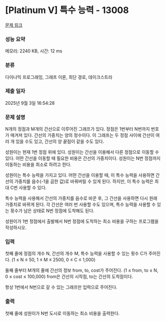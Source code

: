 # [Platinum V] 특수 능력 - 13008 

[문제 링크](https://www.acmicpc.net/problem/13008) 

### 성능 요약

메모리: 2240 KB, 시간: 12 ms

### 분류

다이나믹 프로그래밍, 그래프 이론, 최단 경로, 데이크스트라

### 제출 일자

2025년 9월 3일 16:54:28

### 문제 설명

<p>N개의 정점과 M개의 간선으로 이루어진 그래프가 있다. 정점은 1번부터 N번까지 번호가 매겨져 있다. 간선의 가중치는 양의 정수이다. 이 그래프는 두 정점 사이에 간선이 여러 개 있을 수도 있고, 간선의 양 끝점이 같을 수도 있다.</p>

<p>성원이는 현재 1번 정점 위에 있다. 성원이는 간선을 이용해서 다른 정점으로 이동할 수 있다. 어떤 간선을 이동할 때 필요한 비용은 간선의 가중치이다. 성원이는 N번 정점까지 이동하는 비용을 최소로 하려고 한다.</p>

<p>성원이는 특수 능력을 가지고 있다. 어떤 간선을 이용할 때, 이 특수 능력을 사용하면 간선의 가중치를 음수(-1을 곱한 값)로 바꿔버릴 수 있게 된다. 하지만, 이 특수 능력은 최대 C번 사용할 수 있다.</p>

<p>특수 능력을 사용해서 간선의 가중치를 음수로 바꾼 후, 그 간선을 사용하면 다시 원래 가중치로 바뀌게 된다. 각 간선은 여러 번 사용할 수도 있으며, 특수 능력을 사용할 수 있는 횟수가 남은 상태로 N번 정점에 도착해도 된다.</p>

<p>성원이가 1번 정점에서 출발해서 N번 정점에 도착하는 최소 비용을 구하는 프로그램을 작성하시오.</p>

### 입력 

 <p>첫째 줄에 정점의 개수 N, 간선의 개수 M, 특수 능력을 사용할 수 있는 횟수 C가 주어진다. (1 ≤ N ≤ 50, 1 ≤ M ≤ 2500, 0 ≤ C ≤ 1,000)</p>

<p>둘째 줄부터 M개의 줄에 간선의 정보 from, to, cost가 주어진다. (1 ≤ from, to ≤ N, 0 ≤ cost ≤ 100,000) from은 간선의 시작점, to는 간선의 도착점이다.</p>

<p>항상 1번에서 N번으로 갈 수 있는 그래프만 입력으로 주어진다.</p>

### 출력 

 <p>첫째 줄에 성원이가 N번 도시로 이동하는 최소 비용을 출력한다.</p>

